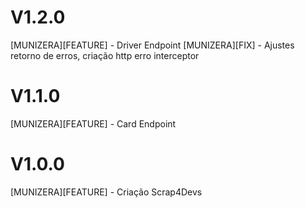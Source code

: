 # V1.2.0
[MUNIZERA][FEATURE] - Driver Endpoint
[MUNIZERA][FIX] - Ajustes retorno de erros, criação http erro interceptor
# V1.1.0
[MUNIZERA][FEATURE] - Card Endpoint
# V1.0.0
[MUNIZERA][FEATURE] - Criação Scrap4Devs